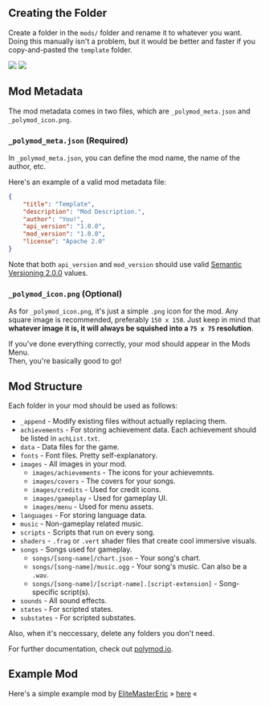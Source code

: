 ## Creating the Folder
Create a folder in the `mods/` folder and rename it to whatever you want. <br>
Doing this manually isn't a problem, but it would be better and faster if you copy-and-pasted the `template` folder.

![](https://github.com/user-attachments/assets/85d6cc54-72e0-406f-b5a0-131b65e32b62?raw=true)
![](https://github.com/user-attachments/assets/add932d1-8a09-40c8-ae2a-89d57ca1c9cf?raw=true)

## Mod Metadata
The mod metadata comes in two files, which are `_polymod_meta.json` and `_polymod_icon.png`.

### `_polymod_meta.json` (Required)
In `_polymod_meta.json`, you can define the mod name, the name of the author, etc.

Here's an example of a valid mod metadata file:
```json
{
	"title": "Template",
	"description": "Mod Description.",
	"author": "You!",
	"api_version": "1.0.0",
	"mod_version": "1.0.0",
	"license": "Apache 2.0"
}
```

Note that both `api_version` and `mod_version` should use valid [Semantic Versioning 2.0.0](https://semver.org/) values.

### `_polymod_icon.png` (Optional)
As for `_polymod_icon.png`, it's just a simple `.png` icon for the mod. Any square image is recommended, preferably `150 x 150`. Just keep in mind that **whatever image it is, it will always be squished into a `75 x 75` resolution**.

If you've done everything correctly, your mod should appear in the Mods Menu. <br>
Then, you're basically good to go!

## Mod Structure
Each folder in your mod should be used as follows:
* `_append` - Modify existing files without actually replacing them.
* `achievements` - For storing achievement data. Each achievement should be listed in `achList.txt`.
* `data` - Data files for the game.
* `fonts` - Font files. Pretty self-explanatory.
* `images` - All images in your mod.
	* `images/achievements` - The icons for your achievemnts.
	* `images/covers` - The covers for your songs.
	* `images/credits` - Used for credit icons.
	* `images/gameplay` - Used for gameplay UI.
	* `images/menu` - Used for menu assets.
* `languages` - For storing language data.
* `music` - Non-gameplay related music.
* `scripts` - Scripts that run on every song.
* `shaders` - `.frag` or `.vert` shader files that create cool immersive visuals.
* `songs` - Songs used for gameplay.
	* `songs/[song-name]/chart.json` - Your song's chart.
	* `songs/[song-name]/music.ogg` - Your song's music. Can also be a `.wav`.
	* `songs/[song-name]/[script-name].[script-extension]` - Song-specific script(s).
* `sounds` - All sound effects.
* `states` - For scripted states.
* `substates` - For scripted substates.

Also, when it's neccessary, delete any folders you don't need.

For further documentation, check out [polymod.io](https://polymod.io/docs/).

## Example Mod
Here's a simple example mod by [EliteMasterEric](https://twitter.com/EliteMasterEric) » [here](https://github.com/EnigmaEngine/ModCore-Tricky-Mod) «